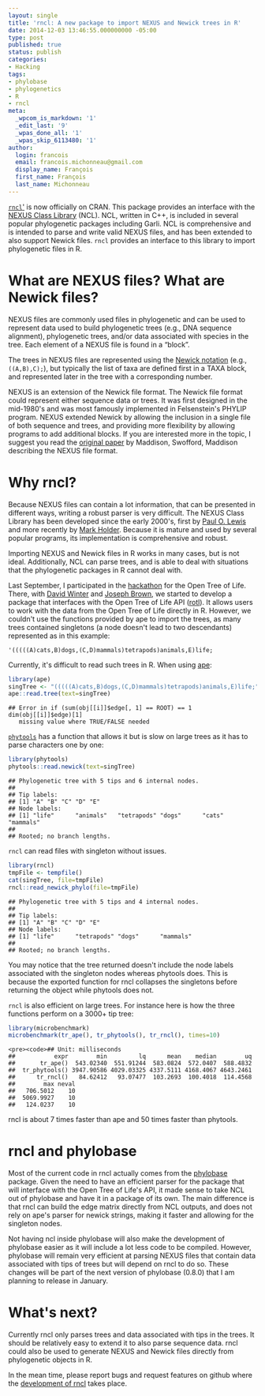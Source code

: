 ```yaml
---
layout: single
title: 'rncl: A new package to import NEXUS and Newick trees in R'
date: 2014-12-03 13:46:55.000000000 -05:00
type: post
published: true
status: publish
categories:
- Hacking
tags:
- phylobase
- phylogenetics
- R
- rncl
meta:
  _wpcom_is_markdown: '1'
  _edit_last: '9'
  _wpas_done_all: '1'
  _wpas_skip_6113480: '1'
author:
  login: francois
  email: francois.michonneau@gmail.com
  display_name: François
  first_name: François
  last_name: Michonneau
---
```


<a href="http://cran.r-project.org/package=rncl" title="rncl on
CRAN">`rncl`'</a> is now officially on CRAN. This package provides an
interface with
the <a href="http://phylo.bio.ku.edu/ncldocs/v2.1/funcdocs/index.html"
title="the nexus class library website">NEXUS Class Library</a> (NCL). NCL,
written in C++, is included in several popular phylogenetic packages including
Garli. NCL is comprehensive and is intended to parse and write valid NEXUS
files, and has been extended to also support Newick files. <code>rncl</code>
provides an interface to this library to import phylogenetic files in R.


<h1>What are NEXUS files? What are Newick files?</h1>

NEXUS files are commonly used files in phylogenetic and can be used to
represent data used to build phylogenetic trees (e.g., DNA sequence alignment),
phylogenetic trees, and/or data associated with species in the tree. Each
element of a NEXUS file is found in a &ldquo;block&rdquo;.


The trees in NEXUS files are represented using
the <a href="http://en.wikipedia.org/wiki/Newick_format" title="wikipedia
article about the Newick format">Newick notation</a>
(e.g., <code>((A,B),C);</code>), but typically the list of taxa are defined
first in a TAXA block, and represented later in the tree with a corresponding
number.

NEXUS is an extension of the Newick file format. The Newick file format could
represent either sequence data or trees. It was first designed in the
mid-1980&#39;s and was most famously implemented in Felsenstein&#39;s PHYLIP
program. NEXUS extended Newick by allowing the inclusion in a single file of
both sequence and trees, and providing more flexibility by allowing programs to
add additional blocks. If you are interested more in the topic, I suggest you
read the <a href="http://dx.doi.org/10.1093/sysbio/46.4.590">original paper</a>
by Maddison, Swofford, Maddison describing the NEXUS file format.

<h1>Why rncl?</h1>

Because NEXUS files can contain a lot information, that can be presented in
different ways, writing a robust parser is very difficult. The NEXUS Class Library
has been developed since the early 2000&#39;s, first by <a
href="http://phylogeny.uconn.edu/">Paul O. Lewis</a> and more recently by <a
href="http://phylo.bio.ku.edu/content/mark-t-holder">Mark Holder</a>. Because it
is mature and used by several popular programs, its implementation is
comprehensive and robust.

Importing NEXUS and Newick files in R works in many cases, but is not
  ideal. Additionally, NCL can parse trees, and is able to deal with situations
  that the phylogenetic packages in R cannot deal with.

Last September, I participated in the <a
  href="http://ropensci.org/blog/2014/08/15/open-tree-of-life-hackathon/">hackathon</a>
  for the Open Tree of Life. There, with <a
  href="http://cartwrig.ht/people/#david-j-winter">David Winter</a> and <a
  href="http://www-personal.umich.edu/%7Ejosephwb/">Joseph Brown</a>, we started
  to develop a package that interfaces with the Open Tree of Life API (<a
  href="https://github.com/fmichonneau/rotl">rotl</a>). It allows users to work
  with the data from the Open Tree of Life directly in R. However, we couldn't
  use the functions provided by ape to import the trees, as many trees contained
  singletons (a node doesn't lead to two descendants) represented as in this
  example:

`'(((((A)cats,B)dogs,(C,D)mammals)tetrapods)animals,E)life;`

Currently, it's difficult to read such trees in R. When using <a href="http://cran.r-project.org/package=ape">ape</a>:

```r
library(ape)
singTree <- "(((((A)cats,B)dogs,(C,D)mammals)tetrapods)animals,E)life;"
ape::read.tree(text=singTree)
```

```
## Error in if (sum(obj[[i]]$edge[, 1] == ROOT) == 1  dim(obj[[i]]$edge)[1]
   missing value where TRUE/FALSE needed
```

<a href="http://cran.r-project.org/package=phytools">`phytools`</a>
  has a function that allows it but is slow on large trees as it has to parse
  characters one by one:

```r
library(phytools)
phytools::read.newick(text=singTree)
```

```
## Phylogenetic tree with 5 tips and 6 internal nodes.
##
## Tip labels:
## [1] "A" "B" "C" "D" "E"
## Node labels:
## [1] "life"      "animals"   "tetrapods" "dogs"      "cats"      "mammals"
##
## Rooted; no branch lengths.
```

<code>rncl</code> can read files with singleton without issues.


```r
library(rncl)
tmpFile <- tempfile()
cat(singTree, file=tmpFile)
rncl::read_newick_phylo(file=tmpFile)
```

```
## Phylogenetic tree with 5 tips and 4 internal nodes.
##
## Tip labels:
## [1] "A" "B" "C" "D" "E"
## Node labels:
## [1] "life"      "tetrapods" "dogs"      "mammals"
##
## Rooted; no branch lengths.
```

You may notice that the tree returned doesn't include the node labels associated
with the singleton nodes whereas phytools does. This is because the exported
function for rncl collapses the singletons before returning the object while
phytools does not.

<code>rncl</code> is also efficient on large trees. For instance here is how
the three functions perform on a 3000+ tip tree:

```r
library(microbenchmark)
microbenchmark(tr_ape(), tr_phytools(), tr_rncl(), times=10)
```

```
<pre><code>## Unit: milliseconds
##           expr        min         lq      mean    median        uq
##       tr_ape()  543.02340  551.91244  583.0824  572.0407  588.4832
##  tr_phytools() 3947.90586 4029.03325 4337.5111 4168.4067 4643.2461
##      tr_rncl()   84.62412   93.07477  103.2693  100.4018  114.4568
##        max neval
##   706.5012    10
##  5069.9927    10
##   124.0237    10
```

rncl is about 7 times faster than ape and 50 times faster than phytools.

<h1>rncl and phylobase</h1>

Most of the current code in rncl actually comes from the <a
href="https://github.com/fmichonneau/phylobase">phylobase</a> package. Given the
need to have an efficient parser for the package that will interface with the
Open Tree of Life&#39;s API, it made sense to take NCL out of phylobase and have
it in a package of its own. The main difference is that rncl can build the edge
matrix directly from NCL outputs, and does not rely on ape&#39;s parser for
newick strings, making it faster and allowing for the singleton nodes.

Not having ncl inside phylobase will also make the development of phylobase
  easier as it will include a lot less code to be compiled. However, phylobase
  will remain very efficient at parsing NEXUS files that contain data associated
  with tips of trees but will depend on rncl to do so. These changes will be
  part of the next version of phylobase (0.8.0) that I am planning to release in
  January.

<h1>What&#39;s next?</h1>

Currently rncl only parses trees and data associated with tips in the
trees. It should be relatively easy to extend it to also parse sequence
data. rncl could also be used to generate NEXUS and Newick files directly from
phylogenetic objects in R.

In the mean time, please report bugs and request features on github where
the <a href="https://github.com/fmichonneau/rncl">development of rncl</a> takes
place.
